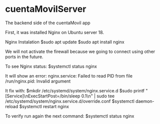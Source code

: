 # cuentaMovilServer
The backend side of the cuentaMovil app

First, it was installed Nginx on Ubuntu server 18.

Nginx Instalation
$sudo apt update
$sudo apt install nginx

We will not activate the firewall because we going to connect using other ports in the future.

To see Nginx status:
$systemctl status nginx

It will show an error:
nginx.service: Failed to read PID from file /run/nginx.pid: Invalid argument

It fix with:
$mkdir /etc/systemd/system/nginx.service.d
$sudo printf "[Service]\nExecStartPost=/bin/sleep 0.1\n" | sudo tee /etc/systemd/system/nginx.service.d/override.conf
$systemctl daemon-reload
$systemctl restart nginx

To verify run again the next command:
$systemctl status nginx
